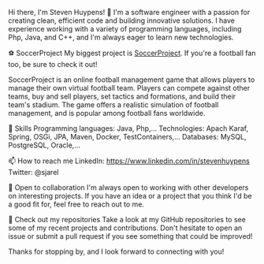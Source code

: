 Hi there, I'm Steven Huypens! 👋
I'm a software engineer with a passion for creating clean, efficient code and building innovative solutions. I have experience working with a variety of programming languages, including Php, Java, and C++, and I'm always eager to learn new technologies.

⚽ SoccerProject
My biggest project is [SoccerProject](http://www.soccerproject.com). If you're a football fan too, be sure to check it out!

SoccerProject is an online football management game that allows players to manage their own virtual football team. Players can compete against other teams, buy and sell players, set tactics and formations, and build their team's stadium. The game offers a realistic simulation of football management, and is popular among football fans worldwide.

🌱 Skills
Programming languages: Java, Php,...
Technologies:  Apach Karaf, Spring, OSGi, JPA, Maven, Docker, TestContainers,...
Databases: MySQL, PostgreSQL, Oracle,...

📫 How to reach me
LinkedIn: https://www.linkedin.com/in/stevenhuypens
Twitter: @sjarel

🤝 Open to collaboration
I'm always open to working with other developers on interesting projects. If you have an idea or a project that you think I'd be a good fit for, feel free to reach out to me.

👀 Check out my repositories
Take a look at my GitHub repositories to see some of my recent projects and contributions. Don't hesitate to open an issue or submit a pull request if you see something that could be improved!

Thanks for stopping by, and I look forward to connecting with you!
